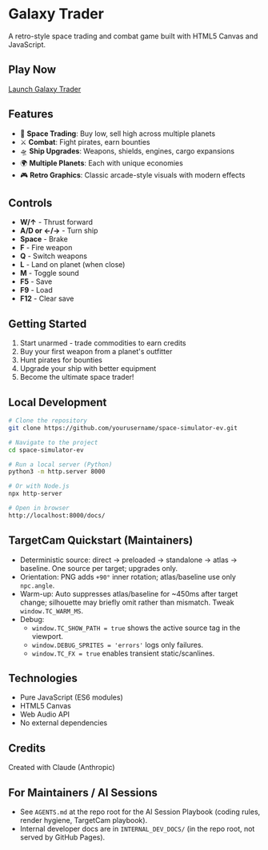 # Galaxy Trader

A retro-style space trading and combat game built with HTML5 Canvas and JavaScript.

## Play Now
[Launch Galaxy Trader](https://lobabobloblaw.github.io/space-simulator-ev/)

## Features
- 🚀 **Space Trading**: Buy low, sell high across multiple planets
- ⚔️ **Combat**: Fight pirates, earn bounties
- 🛸 **Ship Upgrades**: Weapons, shields, engines, cargo expansions
- 🌍 **Multiple Planets**: Each with unique economies
- 🎮 **Retro Graphics**: Classic arcade-style visuals with modern effects

## Controls
- **W/↑** - Thrust forward
- **A/D or ←/→** - Turn ship
- **Space** - Brake
- **F** - Fire weapon
- **Q** - Switch weapons
- **L** - Land on planet (when close)
- **M** - Toggle sound
 - **F5** - Save
 - **F9** - Load
 - **F12** - Clear save

## Getting Started
1. Start unarmed - trade commodities to earn credits
2. Buy your first weapon from a planet's outfitter
3. Hunt pirates for bounties
4. Upgrade your ship with better equipment
5. Become the ultimate space trader!

## Local Development
```bash
# Clone the repository
git clone https://github.com/yourusername/space-simulator-ev.git

# Navigate to the project
cd space-simulator-ev

# Run a local server (Python)
python3 -m http.server 8000

# Or with Node.js
npx http-server

# Open in browser
http://localhost:8000/docs/
```

## TargetCam Quickstart (Maintainers)
- Deterministic source: direct → preloaded → standalone → atlas → baseline. One source per target; upgrades only.
- Orientation: PNG adds `+90°` inner rotation; atlas/baseline use only `npc.angle`.
- Warm-up: Auto suppresses atlas/baseline for ~450ms after target change; silhouette may briefly omit rather than mismatch. Tweak `window.TC_WARM_MS`.
- Debug:
  - `window.TC_SHOW_PATH = true` shows the active source tag in the viewport.
  - `window.DEBUG_SPRITES = 'errors'` logs only failures.
  - `window.TC_FX = true` enables transient static/scanlines.

## Technologies
- Pure JavaScript (ES6 modules)
- HTML5 Canvas
- Web Audio API
- No external dependencies

## Credits
Created with Claude (Anthropic)

## For Maintainers / AI Sessions
- See `AGENTS.md` at the repo root for the AI Session Playbook (coding rules, render hygiene, TargetCam playbook).
- Internal developer docs are in `INTERNAL_DEV_DOCS/` (in the repo root, not served by GitHub Pages).
